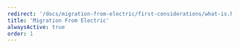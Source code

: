 ```yaml
---
redirect: '/docs/migration-from-electric/first-considerations/what-is.html'
title: 'Migration From Electric'
alwaysActive: true
order: 1
---
```

